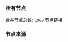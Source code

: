 ### 所有节点
合并节点总数: `1988`
[节点链接](https://raw.githubusercontent.com/rzhy1/11/master/sub/sub_merge_base64.txt)

### 节点来源